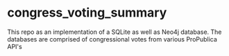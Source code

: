 # congress_voting_summary
This repo as an implementation of a SQLite as well as Neo4j database. The databases are comprised of congressional votes from various ProPublica API's


